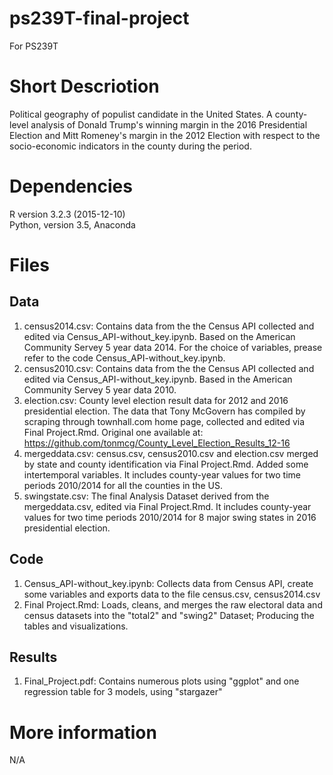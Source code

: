 # ps239T-final-project
For PS239T


# Short Descriotion
Political geography of populist candidate in the United States. A county-level analysis of Donald Trump's winning margin in the 2016 Presidential Election and Mitt Romeney's margin in the 2012 Election with respect to the socio-economic indicators in the county during the period. 

# Dependencies
R version 3.2.3 (2015-12-10)  
Python, version 3.5, Anaconda

# Files 

## Data
1. census2014.csv: Contains data from the the Census API collected and edited via Census_API-without_key.ipynb. Based on the American Community Servey 5 year data 2014. For the choice of variables, prease refer to the code Census_API-without_key.ipynb.
2. census2010.csv: Contains data from the the Census API collected and edited via Census_API-without_key.ipynb. Based in the American Community Servey 5 year data 2010.
3. election.csv: County level election result data for 2012 and 2016 presidential election. The data that Tony McGovern has compiled by scraping through townhall.com home page, collected and edited via Final Project.Rmd. Original one available at: https://github.com/tonmcg/County_Level_Election_Results_12-16
4. mergeddata.csv: census.csv, census2010.csv and election.csv merged by state and county identification via Final Project.Rmd. Added some intertemporal variables. It includes county-year values for two time periods 2010/2014 for all the counties in the US. 
5. swingstate.csv: The final Analysis Dataset derived from the mergeddata.csv, edited via Final Project.Rmd. It includes county-year values for two time periods 2010/2014 for 8 major swing states in 2016 presidential election. 


## Code
1. Census_API-without_key.ipynb: Collects data from Census API, create some variables and exports data to the file census.csv, census2014.csv
2. Final Project.Rmd:  Loads, cleans, and merges the raw electoral data and census datasets into the "total2" and "swing2" Dataset;  Producing the tables and visualizations.

## Results
1. Final_Project.pdf: Contains numerous plots using "ggplot" and one regression table for 3 models, using "stargazer"

# More information
N/A



